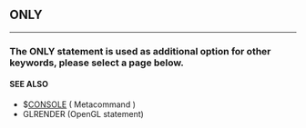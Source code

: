 ## ONLY
---

### The ONLY statement is used as additional option for other keywords, please select a page below.

#### SEE ALSO
* $[CONSOLE](./CONSOLE.md) ( Metacommand )
* GLRENDER (OpenGL statement)
